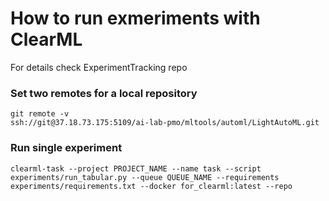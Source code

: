 # How to run exmeriments with ClearML
For details check ExperimentTracking repo

### Set two remotes for a local repository
```
git remote -v
ssh://git@37.18.73.175:5109/ai-lab-pmo/mltools/automl/LightAutoML.git
```

### Run single experiment
```clearml-task --project PROJECT_NAME --name task --script experiments/run_tabular.py --queue QUEUE_NAME --requirements experiments/requirements.txt --docker for_clearml:latest --repo ```
